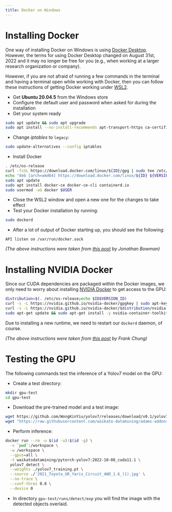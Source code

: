 ```yaml
---
title: Docker on Windows
---
```


# Installing Docker

One way of installing Docker on Windows is using [Docker Desktop](https://www.docker.com/products/docker-desktop/).
However, the terms for using Docker Desktop changed on August 31st, 2022 and it may no
longer be free for you (e.g., when working at a larger research organization or company).

However, if you are not afraid of running a few commands in the terminal and
having a terminal open while working with Docker, then you can follow these
instructions of getting Docker working under [WSL2](https://learn.microsoft.com/en-us/windows/wsl/install).

* Get **Ubuntu 20.04.5** from the Windows store
* Configure the default user and password when asked for during the installation
* Get your system ready

```bash
sudo apt update && sudo apt upgrade
sudo apt install --no-install-recommends apt-transport-https ca-certificates curl gnupg2
```
  
* Change *iptables* to `legacy`:
  
```bash
sudo update-alternatives --config iptables
```

* Install Docker

```bash
. /etc/os-release
curl -fsSL https://download.docker.com/linux/${ID}/gpg | sudo tee /etc/apt/trusted.gpg.d/docker.asc
echo "deb [arch=amd64] https://download.docker.com/linux/${ID} ${VERSION_CODENAME} stable" | sudo tee /etc/apt/sources.list.d/docker.list
sudo apt update
sudo apt install docker-ce docker-ce-cli containerd.io
sudo usermod -aG docker $USER
```
  
* Close the WSL2 window and open a new one for the changes to take effect
* Test your Docker installation by running:
  
```bash
sudo dockerd
```
  
* After a lot of output of Docker starting up, you should see the following:

```
API listen on /var/run/docker.sock
```

*(The above instructions were taken from [this post](https://dev.to/bowmanjd/install-docker-on-windows-wsl-without-docker-desktop-34m9) by Jonathan Bowman)*


# Installing NVIDIA Docker

Since our CUDA dependencies are packaged within the Docker images, we only need
to worry about installing [NVIDIA Docker](https://github.com/NVIDIA/libnvidia-container)
to get access to the GPU:

```bash
distribution=$(. /etc/os-release;echo $ID$VERSION_ID)
curl -s -L https://nvidia.github.io/nvidia-docker/gpgkey | sudo apt-key add -
curl -s -L https://nvidia.github.io/nvidia-docker/$distribution/nvidia-docker.list | sudo tee /etc/apt/sources.list.d/nvidia-docker.list
sudo apt-get update && sudo apt-get install -y nvidia-container-toolkit
```

Due to installing a new runtime, we need to restart our `dockerd` daemon, of course.

*(The above instructions were taken from [this post](https://medium.com/htc-research-engineering-blog/nvidia-docker-on-wsl2-f891dfe34ab) by Frank Chung)*


# Testing the GPU

The following commands test the inference of a Yolov7 model on the GPU: 

* Create a test directory:

```bash
mkdir gpu-test
cd gpu-test
```

* Download the pre-trained model and a test image:

```bash
wget https://github.com/WongKinYiu/yolov7/releases/download/v0.1/yolov7_training.pt
wget "https://raw.githubusercontent.com/waikato-datamining/adams-addons/master/adams-docker/src/main/flows/data/2021_Toyota_GR_Yaris_Circuit_4WD_1.6_(1).jpg"
```

* Perform inference:

```bash
docker run --rm -u $(id -u):$(id -g) \
  -v `pwd`:/workspace \
  -w /workspace \
  --gpus=all \
  -t waikatodatamining/pytorch-yolov7:2022-10-08_cuda11.1 \
  yolov7_detect \
  --weights ./yolov7_training.pt \
  --source ./'2021_Toyota_GR_Yaris_Circuit_4WD_1.6_(1).jpg' \
  --no-trace \
  --conf-thres 0.8 \
  --device 0
```

* In directory `gpu-test/runs/detect/exp` you will find the image with the
  detected objects overlaid.
  